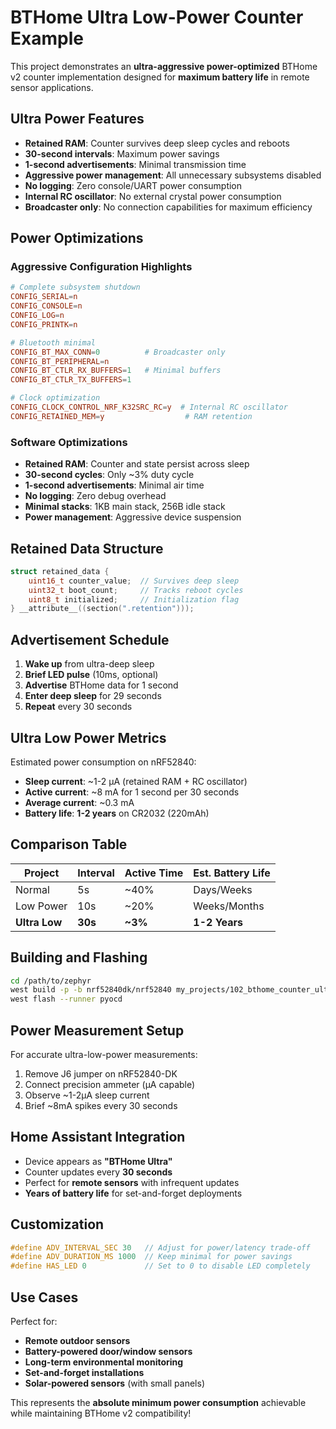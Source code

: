 # BTHome Ultra Low-Power Counter Example

This project demonstrates an **ultra-aggressive power-optimized** BTHome v2 counter implementation designed for **maximum battery life** in remote sensor applications.

## Ultra Power Features

- **Retained RAM**: Counter survives deep sleep cycles and reboots
- **30-second intervals**: Maximum power savings
- **1-second advertisements**: Minimal transmission time
- **Aggressive power management**: All unnecessary subsystems disabled
- **No logging**: Zero console/UART power consumption
- **Internal RC oscillator**: No external crystal power consumption
- **Broadcaster only**: No connection capabilities for maximum efficiency

## Power Optimizations

### Aggressive Configuration Highlights
```conf
# Complete subsystem shutdown
CONFIG_SERIAL=n
CONFIG_CONSOLE=n  
CONFIG_LOG=n
CONFIG_PRINTK=n

# Bluetooth minimal
CONFIG_BT_MAX_CONN=0          # Broadcaster only
CONFIG_BT_PERIPHERAL=n
CONFIG_BT_CTLR_RX_BUFFERS=1   # Minimal buffers
CONFIG_BT_CTLR_TX_BUFFERS=1

# Clock optimization
CONFIG_CLOCK_CONTROL_NRF_K32SRC_RC=y  # Internal RC oscillator
CONFIG_RETAINED_MEM=y                  # RAM retention
```

### Software Optimizations
- **Retained RAM**: Counter and state persist across sleep
- **30-second cycles**: Only ~3% duty cycle
- **1-second advertisements**: Minimal air time
- **No logging**: Zero debug overhead
- **Minimal stacks**: 1KB main stack, 256B idle stack
- **Power management**: Aggressive device suspension

## Retained Data Structure

```c
struct retained_data {
    uint16_t counter_value;  // Survives deep sleep
    uint32_t boot_count;     // Tracks reboot cycles  
    uint8_t initialized;     // Initialization flag
} __attribute__((section(".retention")));
```

## Advertisement Schedule

1. **Wake up** from ultra-deep sleep
2. **Brief LED pulse** (10ms, optional)
3. **Advertise** BTHome data for 1 second
4. **Enter deep sleep** for 29 seconds
5. **Repeat** every 30 seconds

## Ultra Low Power Metrics

Estimated power consumption on nRF52840:
- **Sleep current**: ~1-2 µA (retained RAM + RC oscillator)
- **Active current**: ~8 mA for 1 second per 30 seconds
- **Average current**: ~0.3 mA
- **Battery life**: **1-2 years** on CR2032 (220mAh)

## Comparison Table

| Project | Interval | Active Time | Est. Battery Life |
|---------|----------|-------------|-------------------|
| Normal | 5s | ~40% | Days/Weeks |
| Low Power | 10s | ~20% | Weeks/Months |
| **Ultra Low** | **30s** | **~3%** | **1-2 Years** |

## Building and Flashing

```bash
cd /path/to/zephyr
west build -p -b nrf52840dk/nrf52840 my_projects/102_bthome_counter_ultralowpower
west flash --runner pyocd
```

## Power Measurement Setup

For accurate ultra-low-power measurements:
1. Remove J6 jumper on nRF52840-DK
2. Connect precision ammeter (µA capable)
3. Observe ~1-2µA sleep current
4. Brief ~8mA spikes every 30 seconds

## Home Assistant Integration

- Device appears as **"BTHome Ultra"**
- Counter updates every **30 seconds**
- Perfect for **remote sensors** with infrequent updates
- **Years of battery life** for set-and-forget deployments

## Customization

```c
#define ADV_INTERVAL_SEC 30   // Adjust for power/latency trade-off
#define ADV_DURATION_MS 1000  // Keep minimal for power savings
#define HAS_LED 0             // Set to 0 to disable LED completely
```

## Use Cases

Perfect for:
- **Remote outdoor sensors**
- **Battery-powered door/window sensors**  
- **Long-term environmental monitoring**
- **Set-and-forget installations**
- **Solar-powered sensors** (with small panels)

This represents the **absolute minimum power consumption** achievable while maintaining BTHome v2 compatibility!